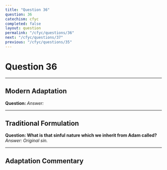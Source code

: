 ```yaml
---
title: "Question 36"
question: 36
catechism: cfyc
completed: false
layout: question
permalink: "/cfyc/questions/36"
next: "/cfyc/questions/37"
previous: "/cfyc/questions/35"
---
```

# Question 36
---
## Modern Adaptation
<strong>
    Question:
</strong>

<em>
    Answer:
</em>

---
## Traditional Formulation
<strong>
    Question: What is that sinful nature which we inherit from Adam called?
</strong>

<em>
    Answer: Original sin.
</em>

---
## Adaptation Commentary
